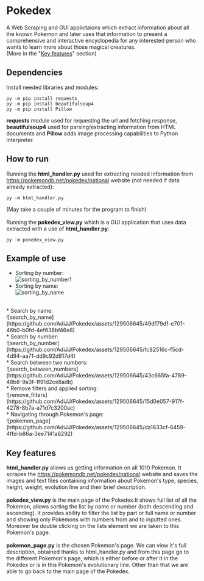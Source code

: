 # Pokedex
A Web Scraping and GUI applictaions which extract information about all the known Pokemon and later uses that information to present a comprehensive and interactive encyclopedia for any interested person who wants to learn more about those magical creatures.<br />
(More in the "[Key features](#Key-features)" section)

## Dependencies
Install needed libraries and modules:
```
py -m pip install requests
py -m pip install beautifulsoup4
py -m pip install Pillow
```
**requests** module used for requesting the url and fetching response, **beautifulsoup4** used for parsing/extracting information from HTML documents and **Pillow** adds image processing capabilities to Python interpreter.

## How to run
Running the **html_handler.py** used for extracting needed information from https://pokemondb.net/pokedex/national website (not needed if data already extracted):
```
py -m html_handler.py
```
(May take a couple of minutes for the program to finish)
<br /><br />
Running the **pokedex_view.py** which is a GUI application that uses data extracted with a use of **html_handler.py**:
```
py -m pokedex_view.py
```
## Example of use
* Sorting by number:<br />
![sorting_by_number1](https://github.com/AdiJJ/Pokedex/assets/129506645/00207e07-d649-456d-84e2-b9f5b063722f)
* Sorting by name:<br />
![sorting_by_name](https://github.com/AdiJJ/Pokedex/assets/129506645/be798907-0e7b-4d01-9fc8-98e048e5edf7)
<br />
* Search by name:<br />
![search_by_name](https://github.com/AdiJJ/Pokedex/assets/129506645/49d179d1-e701-46b0-b0fd-4ef636bf46e8)
<br />
* Search by number:<br />
![search_by_number](https://github.com/AdiJJ/Pokedex/assets/129506645/fc82516c-f5cd-4d94-aa71-dd9c92d817d4)
<br />
* Search between two numbers:<br />
![search_between_numbers](https://github.com/AdiJJ/Pokedex/assets/129506645/43c665fa-4789-48b8-9a3f-1f91d2ce8adb)
<br />
* Remove filters and applied sorting:<br />
![remove_filters](https://github.com/AdiJJ/Pokedex/assets/129506645/15d0e057-917f-4278-8b7a-a71d7c3200ac)
<br />
* Navigating through Pokemon's page:<br />
![pokemon_page](https://github.com/AdiJJ/Pokedex/assets/129506645/da1633cf-6459-4ffd-b86a-3ee7141a8292)
<br />


## Key features
**html_handler.py** allows us getting information on all 1010 Pokemon. It scrapes the https://pokemondb.net/pokedex/national website and saves the images and text files containing information about Pokemon's type, species, height, weight, evolution line and their brief description.<br /><br />
**pokedex_view.py** is the main page of the Pokedex.It shows full list of all the Pokemon, allows sorting the list by name or number (both descending and ascending). It provides ability to filter the list by part or full name or number and showing only Pokemons with numbers from and to inputted ones. Moreover be double clicking on the lists element we are taken to this Pokemon's page.<br /><br />
**pokemon_page.py** is the chosen Pokemon's page. We can view it's full description, obtained thanks to html_handler.py and from this page go to the different Pokemon's page, which is either before or after it in the Pokedex or is in this Pokemon's evolutionary line. Other than that we are able to go back to the main page of the Pokedex.



